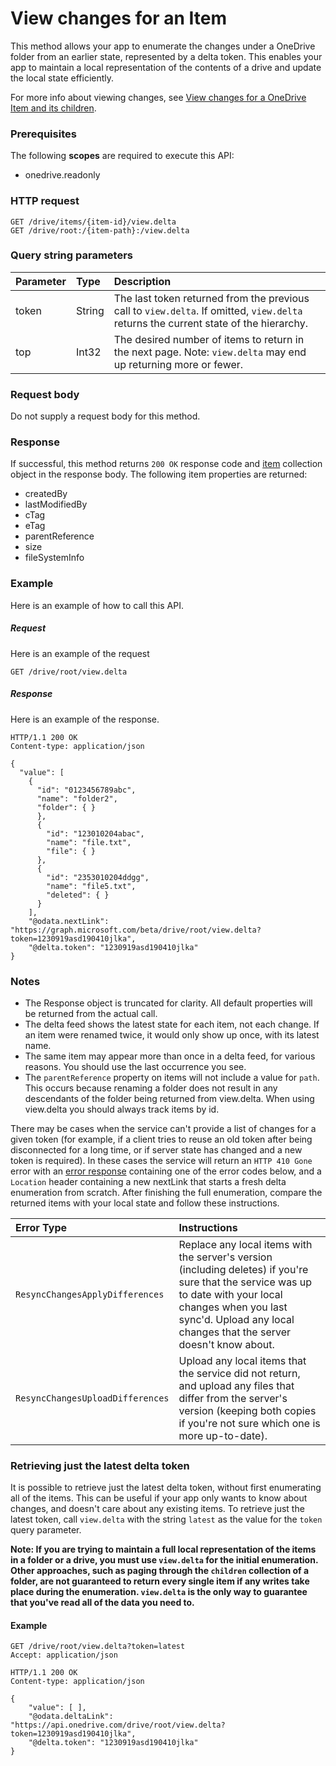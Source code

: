 # View changes for an Item

This method allows your app to enumerate the changes under a OneDrive folder
from an earlier state, represented by a delta token. This enables your app to
maintain a local representation of the contents of a drive and update the local
state efficiently.

For more info about viewing changes, see [View changes for a OneDrive Item and its children](https://dev.onedrive.com/items/view_delta.htm).

### Prerequisites
The following **scopes** are required to execute this API: 

  * onedrive.readonly

### HTTP request
<!-- { "blockType": "ignored" } -->
```http
GET /drive/items/{item-id}/view.delta
GET /drive/root:/{item-path}:/view.delta
```

### Query string parameters

| Parameter    | Type  | Description                                                                                                                                  |
|:--------|:-------|:---------------------------------------------------------------------------------------------------------------------------------------------|
| token | String | The last token returned from the previous call to `view.delta`. If omitted, `view.delta` returns the current state of the hierarchy.         |
| top   | Int32 | The desired number of items to return in the next page. Note: `view.delta` may end up returning more or fewer.                               |

### Request body
Do not supply a request body for this method.

### Response
If successful, this method returns `200 OK` response code and [item](../resources/item.md) collection object in the response body.
The following item properties are returned:

* createdBy
* lastModifiedBy
* cTag
* eTag
* parentReference
* size
* fileSystemInfo

### Example
Here is an example of how to call this API.
##### Request
Here is an example of the request
<!-- {
  "blockType": "request",
  "name": "item_delta"
}-->
```http
GET /drive/root/view.delta
```

##### Response
Here is an example of the response.
<!-- {
  "blockType": "response",
  "truncated": false,
  "@odata.type": "microsoft.graph.item",
  "isCollection": true
} -->
```http
HTTP/1.1 200 OK
Content-type: application/json

{
  "value": [
    {
      "id": "0123456789abc",
      "name": "folder2",
      "folder": { }
      },
      {
        "id": "123010204abac",
        "name": "file.txt",
        "file": { }
      },
      {
        "id": "2353010204ddgg",
        "name": "file5.txt",
        "deleted": { }
      }
    ],
    "@odata.nextLink": "https://graph.microsoft.com/beta/drive/root/view.delta?token=1230919asd190410jlka",
    "@delta.token": "1230919asd190410jlka"
}
```

### Notes

* The Response object is truncated for clarity. All default properties will be returned from the actual call.
* The delta feed shows the latest state for each item, not each change. If an item were renamed twice, it would only show up once, with its latest name.
* The same item may appear more than once in a delta feed, for various reasons. You should use the last occurrence you see.
* The `parentReference` property on items will not include a value for `path`. This occurs because renaming a folder does not result in any descendants of the folder being returned from view.delta. When using view.delta you should always track items by id.

There may be cases when the service can't provide a list of changes for a given
token (for example, if a client tries to reuse an old token after being
disconnected for a long time, or if server state has changed and a new token is
required). In these cases the service will return an `HTTP 410 Gone` error with
an [error response](https://dev.onedrive.com/misc/errors.htm) containing one of the error codes below,
and a `Location` header containing a new nextLink that starts a fresh delta
enumeration from scratch. After finishing the full enumeration, compare the
returned items with your local state and follow these instructions.

| Error Type                         | Instructions                                                                                                                                                                                                                    |
|:-----------------------------------|:--------------------------------------------------------------------------------------------------------------------------------------------------------------------------------------------------------------------------------|
| `ResyncChangesApplyDifferences`    | Replace any local items with the server's version (including deletes) if you're sure that the service was up to date with your local changes when you last sync'd. Upload any local changes that the server doesn't know about. |
| `ResyncChangesUploadDifferences`   | Upload any local items that the service did not return, and upload any files that differ from the server's version (keeping both copies if you're not sure which one is more up-to-date).                                       |


### Retrieving just the latest delta token
It is possible to retrieve just the latest delta token, without first
enumerating all of the items. This can be useful if your app only wants to know
about changes, and doesn't care about any existing items. To retrieve just the
latest token, call `view.delta` with the string `latest` as the value for the
`token` query parameter.

**Note: If you are trying to maintain a full local representation of the items
in a folder or a drive, you must use `view.delta` for the initial enumeration.
Other approaches, such as paging through the `children` collection of a folder,
are not guaranteed to return every single item if any writes take place during
the enumeration. `view.delta` is the only way to guarantee that you've read all
of the data you need to.**

#### Example

<!-- { "blockType": "request", "name": "get-delta-latest" } -->
```
GET /drive/root/view.delta?token=latest
Accept: application/json
```

<!-- { "blockType": "response", "@odata.type": "oneDrive.viewDelta" } -->
```http
HTTP/1.1 200 OK
Content-type: application/json

{
    "value": [ ],
    "@odata.deltaLink": "https://api.onedrive.com/drive/root/view.delta?token=1230919asd190410jlka",
    "@delta.token": "1230919asd190410jlka"
}
```

<!-- uuid: 8fcb5dbc-d5aa-4681-8e31-b001d5168d79
2015-10-25 14:57:30 UTC -->
<!-- {
  "type": "#page.annotation",
  "description": "item: delta",
  "keywords": "",
  "section": "documentation",
  "tocPath": ""
}-->
